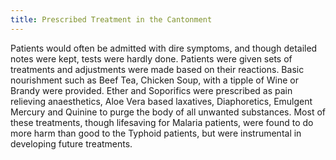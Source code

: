 ```yaml
---
title: Prescribed Treatment in the Cantonment
---
```

Patients would often be admitted with dire symptoms, and though detailed notes were kept, tests were hardly done. Patients were given sets of treatments and adjustments were made based on their reactions. Basic nourishment such as Beef Tea, Chicken Soup, with a tipple of Wine or Brandy were provided. Ether and Soporifics were prescribed as pain relieving anaesthetics, Aloe Vera based laxatives, Diaphoretics, Emulgent Mercury and Quinine to purge the body of all unwanted substances. Most of these treatments, though lifesaving for Malaria patients, were found to do more harm than good to the Typhoid patients, but were instrumental in developing future treatments.